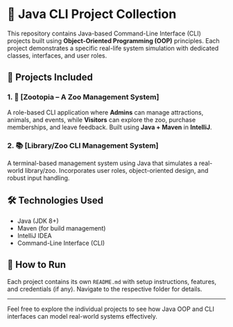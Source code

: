 # 🎯 Java CLI Project Collection

This repository contains Java-based Command-Line Interface (CLI) projects built using **Object-Oriented Programming (OOP)** principles. Each project demonstrates a specific real-life system simulation with dedicated classes, interfaces, and user roles.

## 📁 Projects Included

### 1. 🦁 [Zootopia – A Zoo Management System]
A role-based CLI application where **Admins** can manage attractions, animals, and events, while **Visitors** can explore the zoo, purchase memberships, and leave feedback. Built using **Java + Maven** in **IntelliJ**.

### 2. 📚 [Library/Zoo CLI Management System]  
A terminal-based management system using Java that simulates a real-world library/zoo. Incorporates user roles, object-oriented design, and robust input handling.

## 🛠️ Technologies Used
- Java (JDK 8+)
- Maven (for build management)
- IntelliJ IDEA
- Command-Line Interface (CLI)

## 📌 How to Run
Each project contains its own `README.md` with setup instructions, features, and credentials (if any). Navigate to the respective folder for details.

---

Feel free to explore the individual projects to see how Java OOP and CLI interfaces can model real-world systems effectively.
